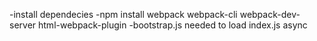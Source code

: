 -install dependecies
-npm install webpack webpack-cli webpack-dev-server html-webpack-plugin
-bootstrap.js needed to load index.js async